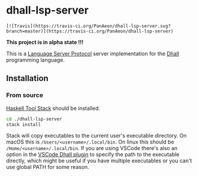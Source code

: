 
# dhall-lsp-server
```[![Travis](https://travis-ci.org/PanAeon/dhall-lsp-server.svg?branch=master)](https://travis-ci.org/PanAeon/dhall-lsp-server)```

**This project is in alpha state !!!**

This is a [Language Server Protocol](https://microsoft.github.io/language-server-protocol/) server implementation for the [Dhall](https://dhall-lang.org) programming language.


## Installation

### From source

[Haskell Tool Stack](https://docs.haskellstack.org/en/stable/README/) should be installed. 

```bash
cd ./dhall-lsp-server
stack install
```

Stack will copy executables to the current user's executable directory. On macOS this is `/Users/<username>/.local/bin`. On linux this should be `/Home/<username>/.local/bin`.
If you are using VSCode there's also an option in the [VSCode Dhall plugin](https://github.com/PanAeon/vscode-dhall-lsp-server) to specify the path to the executable directly, which might be useful if you have multiple executables or you can't use global PATH for some reason.


